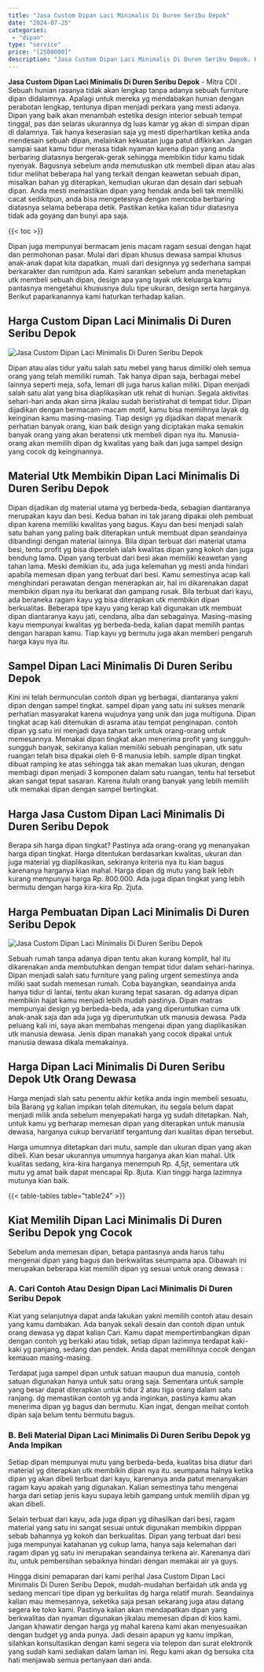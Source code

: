 ```yaml
---
title: "Jasa Custom Dipan Laci Minimalis Di Duren Seribu Depok"
date: "2024-07-25"
categories:
 - "dipan"
type: "service"
price: "[2500000]"
description: "Jasa Custom Dipan Laci Minimalis Di Duren Seribu Depok. Hingga disini pemaparan dari kami perihal Jasa Custom Dipan Laci Minimalis Di Duren Seribu Depok, mud..."
---
```


**Jasa Custom Dipan Laci Minimalis Di Duren Seribu Depok** - Mitra CDI . Sebuah hunian rasanya tidak akan lengkap tanpa adanya sebuah furniture dipan didalamnya. Apalagi untuk mereka yg mendabakan hunian dengan perabotan lengkap, tentunya dipan menjadi perkara yang mesti adanya. Dipan yang baik akan menambah estetika design interior sebuah tempat tinggal, pas dan selaras ukurannya dg luas kamar yg akan di simpan dipan di dalamnya. Tak hanya keserasian saja yg mesti diperhartikan ketika anda mendesain sebuah dipan, melainkan kekuatan juga patut difikirkan. Jangan sampai saat kamu tidur merasa tidak nyaman karena dipan yang anda berbaring diatasnya bergerak-gerak sehingga membikin tidur kamu tidak nyenyak. Bagusnya sebelum anda memutuskan utk membeli dipan atau alas tidur melihat beberapa hal yang terkait dengan keawetan sebuah dipan, misalkan bahan yg diterapkan, kemudian ukuran dan desain dari sebuah dipan. Anda mesti memastikan dipan yang hendak anda beli tak memiliki cacat sedikitpun, anda bisa mengetesnya dengan mencoba berbaring diatasnya selama beberapa detik. Pastikan ketika kalian tidur diatasnya tidak ada goyang dan bunyi apa saja.

{{< toc >}}

Dipan juga mempunyai bermacam jenis macam ragam sesuai dengan hajat dan permohonan pasar. Mulai dari dipan khusus dewasa sampai khusus anak-anak dapat kita dapatkan, muali dari designnya yg sederhana sampai berkarakter dan rumitpun ada. Kami sarankan sebelum anda menetapkan utk membeli sebuah dipan, design apa yang layak utk keluarga kamu pantasnya mengetahui khususnya dulu tipe ukuran, design serta harganya. Berikut paparkanannya kami haturkan terhadap kalian.

## Harga Custom Dipan Laci Minimalis Di Duren Seribu Depok

![Jasa Custom Dipan Laci Minimalis Di Duren Seribu Depok](/images/mebel/dipan-anak-023.jpg)

Dipan atau alas tidur yaitu salah satu mebel yang harus dimiliki oleh semua orang yang telah memiliki rumah. Tak hanya dipan saja, berbagai mebel lainnya seperti meja, sofa, lemari dll juga harus kalian miliki. Dipan menjadi salah satu alat yang bisa diaplikasikan utk rehat di hunian. Segala aktivitas sehari-hari anda akan sirna jikalau sudah beristirahat di tempat tidur. Dipan dijadikan dengan bermacam-macam motif, kamu bisa memiihnya layak dg keinginan kamu masing-masing. Tiap design yg dijadikan dapat menarik perhatian banyak orang, kian baik design yang diciptakan maka semakin banyak orang yang akan beratensi utk membeli dipan nya itu. Manusia-orang akan memilih dipan dg kwalitas yang baik dan juga sampel design yang cocok dg keinginannya.

## Material Utk Membikin Dipan Laci Minimalis Di Duren Seribu Depok

Dipan dijadikan dg material utama yg berbeda-beda, sebagian diantaranya merupakan kayu dan besi. Kedua bahan ini tak jarang dipakai oleh pembuat dipan karena memiliki kwalitas yang bagus. Kayu dan besi menjadi salah satu bahan yang paling baik diterapkan untuk membuat dipan seandainya dibandingi dengan material lainnya. Bila dipan terbuat dari material utama besi, tentu profit yg bisa diperoleh ialah kwalitas dipan yang kokoh dan juga bendung lama. Dipan yang terbuat dari besi akan memiliki keawetan yang tahan lama. Meski demikian itu, ada juga kelemahan yg mesti anda hindari apabila memesan dipan yang terbuat dari besi. Kamu semestinya acap kali menghindari perawatan dengan menerapkan air, hal ini dikarenakan dapat membikin dipan nya itu berkarat dan gampang rusak. Bila terbuat dari kayu, ada beraneka ragam kayu yg bisa diterapkan utk membikin dipan berkualitas. Beberapa tipe kayu yang kerap kali digunakan utk membuat dipan diantaranya kayu jati, cendana, alba dan sebagainya. Masing-masing kayu mempunyai kwalitas yg berbeda-beda, kalian dapat memilih pantas dengan harapan kamu. Tiap kayu yg bermutu juga akan memberi pengaruh harga kayu nya itu.

## Sampel Dipan Laci Minimalis Di Duren Seribu Depok

Kini ini telah bermunculan contoh dipan yg berbagai, diantaranya yakni dipan dengan sampel tingkat. sampel dipan yang satu ini sukses menarik perhatian masyarakat karena wujudnya yang unik dan juga multiguna. Dipan tingkat acap kali ditemukan di asrama atau tempat penginapan. contoh dipan yg satu ini menjadi daya tahan tarik untuk orang-orang untuk memesannya. Memakai dipan tingkat akan menerima profit yang sungguh-sungguh banyak, sekiranya kalian memiliki sebuah penginapan, utk satu ruangan telah bisa dipakai oleh 6-8 manusia lebih. sample dipan tingkat dibuat ramping ke atas sehingga tak akan memakan luas ukuran, dengan membagi dipan menjadi 3 komponen dalam satu ruangan, tentu hal tersebut akan sangat tepat sasaran. Karena itulah orang banyak yang lebih memilih utk memakai dipan dengan sampel bertingkat.

## Harga Jasa Custom Dipan Laci Minimalis Di Duren Seribu Depok

Berapa sih harga dipan tingkat? Pastinya ada orang-orang yg menanyakan harga dipan tingkat. Harga ditentukan berdasarkan kwalitas, ukuran dan juga material yg diaplikasikan, sekiranya kriteria nya itu kian bagus karenanya harganya kian mahal. Harga dipan dg mutu yang baik lebih kurang mempunyai harga Rp. 800.000. Ada juga dipan tingkat yang lebih bermutu dengan harga kira-kira Rp. 2juta.

## Harga Pembuatan Dipan Laci Minimalis Di Duren Seribu Depok

![Jasa Custom Dipan Laci Minimalis Di Duren Seribu Depok](/images/mebel/dipan-dewasa-007.jpg)

Sebuah rumah tanpa adanya dipan tentu akan kurang komplit, hal itu dikarenakan anda membutuhkan dengan tempat tidur dalam sehari-harinya. Dipan menjadi salah satu furniture yang paling urgent semestinya anda miliki saat sudah memesan rumah. Coba bayangkan, seandainya anda hanya tidur di lantai, tentu akan kurang tepat sasaran. dg adanya dipan membikin hajat kamu menjadi lebih mudah pastinya. Dipan matras mempunyai design yg berbeda-beda, ada yang diperuntutkan cuma utk anak-anak saja dan ada juga yg diperuntutkan utk manusia dewasa. Pada peluang kali ini, saya akan membahas mengenai dipan yang diaplikasikan utk manusia dewasa. Jenis dipan manakah yang cocok dipakai untuk manusia dewasa dikala memakainya.

## Harga Dipan Laci Minimalis Di Duren Seribu Depok Utk Orang Dewasa

Harga menjadi slah satu penentu akhir ketika anda ingin membeli sesuatu, bila Barang yg kalian impikan telah ditemukan, itu segala belum dapat menjadi milik anda sebelum menyepakati harga yg sudah ditetapkan. Nah, untuk kamu yg berharap memesan dipan yang diterapkan untuk manusia dewasa, harganya cukup bervariatif tergantung dari kualitas dipan tersebut.

Harga umumnya ditetapkan dari mutu, sample dan ukuran dipan yang akan dibeli. Kian besar ukurannya umumnya harganya akan kian mahal. Utk kualitas sedang, kira-kira harganya menempuh Rp. 4,5jt, sementara utk mutu yg amat baik dapat mencapai Rp. 8juta. Kian tinggi harga lazimnya mutunya kian baik.

{{< table-tables table="table24" >}}

## Kiat Memilih Dipan Laci Minimalis Di Duren Seribu Depok yng Cocok

Sebelum anda memesan dipan, betapa pantasnya anda harus tahu mengenai dipan yang bagus dan berkwalitas seumpama apa. Dibawah ini merupakan beberapa kiat memilih dipan yg sesuai untuk orang dewasa :

### A. Cari Contoh Atau Design Dipan Laci Minimalis Di Duren Seribu Depok

Kiat yang selanjutnya dapat anda lakukan yakni memilih contoh atau desain yang kamu dambakan. Ada banyak sekali desain dan contoh dipan untuk orang dewasa yg dapat kalian Cari. Kamu dapat mempertimbangkan dipan dengan contoh yg berkaki atau tidak, setiap dipan lazimnya terdapat kaki-kaki yg panjang, sedang dan pendek. Anda dapat memilihnya cocok dengan kemauan masing-masing.

Terdapat juga sampel dipan untuk satuan maupun dua manusia, contoh satuan digunakan hanya untuk satu orang saja. Sementara untuk sample yang besar dapat diterapkan untuk tidur 2 atau tiga orang dalam satu ranjang. dg memastikan contoh yg anda inginkan, pastinya kamu akan menerima dipan yg bagus dan bermutu. Kian ingat, dengan meihat contoh dipan saja belum tentu bermutu bagus.

### B. Beli Material Dipan Laci Minimalis Di Duren Seribu Depok yg Anda Impikan

Setiap dipan mempunyai mutu yang berbeda-beda, kualitas bisa diatur dari material yg diterapkan utk membikin dipan nya itu. seumpama halnya ketika dipan yg akan dibeli terbuat dari kayu, karenanya anda patut menanyakan ragam kayu apakah yang digunakan. Kalian semestinya tahu mengenai harga dari setiap jenis kayu supaya lebih gampang untuk memilih dipan yg akan dibeli.

Selain terbuat dari kayu, ada juga dipan yg dihasilkan dari besi, ragam material yang satu ini sangat sesuai untuk digunakan membikin dipppan sebab bahannya yg kokoh dan berkualitas. Dipan yang terbuat dari besi juga mempunyai katahanan yg cukup lama, hanya saja kelemahan dari ragam dipan yg satu ini merupakan seandainya terkena air. Karenanya dari itu, untuk pembersihan sebaiknya hindari dengan memakai air ya guys.

Hingga disini pemaparan dari kami perihal Jasa Custom Dipan Laci Minimalis Di Duren Seribu Depok, mudah-mudahan berfaidah utk anda yg sedang mencari tipe dipan yg berkulitas dg harga relatif murah. Seandainya kalian mau memesannya, seketika saja pesan sekarang juga atau datang segera ke toko kami. Pastinya kalian akan mendapatkan dipan yang berkwalitas dan nyaman digunakan jikalau memesan dipan di kios kami. Jangan khawatir dengan harga yg mahal karena kami akan menyesuaikan dengan budget yg anda punya. Jadi desain apapun yg kamu impikan, silahkan konsultasikan dengan kami segera via telepon dan surat elektronik yang sudah kami sediakan dalam laman ini. Regu kami akan dg bersuka cita hati menjawab semua pertanyaan dari anda.
